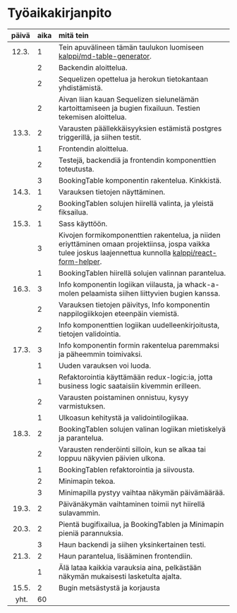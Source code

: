 # Työaikakirjanpito

| päivä | aika | mitä tein | 
| :---: | :--- | :--- | 
| 12.3. | 1 | Tein apuvälineen tämän taulukon luomiseen [kalppi/md-table-generator](https://github.com/kalppi/md-table-generator). | 
|  | 2 | Backendin aloittelua. | 
|  | 2 | Sequelizen opettelua ja herokun tietokantaan yhdistämistä. | 
|  | 2 | Aivan liian kauan Sequelizen sielunelämän kartoittamiseen ja bugien fixailuun. Testien tekemisen aloittelua. | 
| 13.3. | 2 | Varausten päällekkäisyyksien estämistä postgres triggerillä, ja siihen testit. | 
|  | 1 | Frontendin aloittelua. | 
|  | 2 | Testejä, backendiä ja frontendin komponenttien toteutusta. | 
|  | 3 | BookingTable komponentin rakentelua. Kinkkistä. | 
| 14.3. | 1 | Varauksen tietojen näyttäminen. | 
|  | 2 | BookingTablen solujen hiirellä valinta, ja yleistä fiksailua. | 
| 15.3. | 1 | Sass käyttöön. | 
|  | 3 | Kivojen formikomponenttien rakentelua, ja niiden eriyttäminen omaan projektiinsa, jospa vaikka tulee joskus laajennettua kunnolla [kalppi/react-form-helper](https://github.com/kalppi/react-form-helper). | 
|  | 1 | BookingTablen hiirellä solujen valinnan parantelua. | 
| 16.3. | 3 | Info komponentin logiikan viilausta, ja whack-a-molen pelaamista siihen liittyvien bugien kanssa. | 
|  | 2 | Varauksen tietojen päivitys, Info komponentin nappilogiikkojen eteenpäin viemistä. | 
|  | 2 | Info komponenttien logiikan uudelleenkirjoitusta, tietojen validointia. | 
| 17.3. | 3 | Info komponentin formin rakentelua paremmaksi ja päheemmin toimivaksi. | 
|  | 1 | Uuden varauksen voi luoda. | 
|  | 1 | Refaktorointia käyttämään redux-logic:ia, jotta business logic saataisiin kivemmin erilleen. | 
|  | 2 | Varausten poistaminen onnistuu, kysyy varmistuksen. | 
|  | 1 | Ulkoasun kehitystä ja validointilogiikaa. | 
| 18.3. | 2 | BookingTablen solujen valinan logiikan mietiskelyä ja parantelua. | 
|  | 2 | Varausten renderöinti silloin, kun se alkaa tai loppuu näkyvien päivien ulkona. | 
|  | 1 | BookingTablen refaktorointia ja siivousta. | 
|  | 2 | Minimapin tekoa. | 
|  | 3 | Minimapilla pystyy vaihtaa näkymän päivämäärää. | 
| 19.3. | 2 | Päivänäkymän vaihtaminen toimii nyt hiirellä sulavammin. | 
| 20.3. | 2 | Pientä bugifixailua, ja BookingTablen ja Minimapin pieniä parannuksia. | 
|  | 3 | Haun backendi ja siihen yksinkertainen testi. | 
| 21.3. | 2 | Haun parantelua, lisääminen frontendiin. | 
|  | 1 | Älä lataa kaikkia varauksia aina, pelkästään näkymän mukaisesti lasketulta ajalta. | 
| 15.5. | 2 | Bugin metsästystä ja korjausta | 
| yht. | 60
